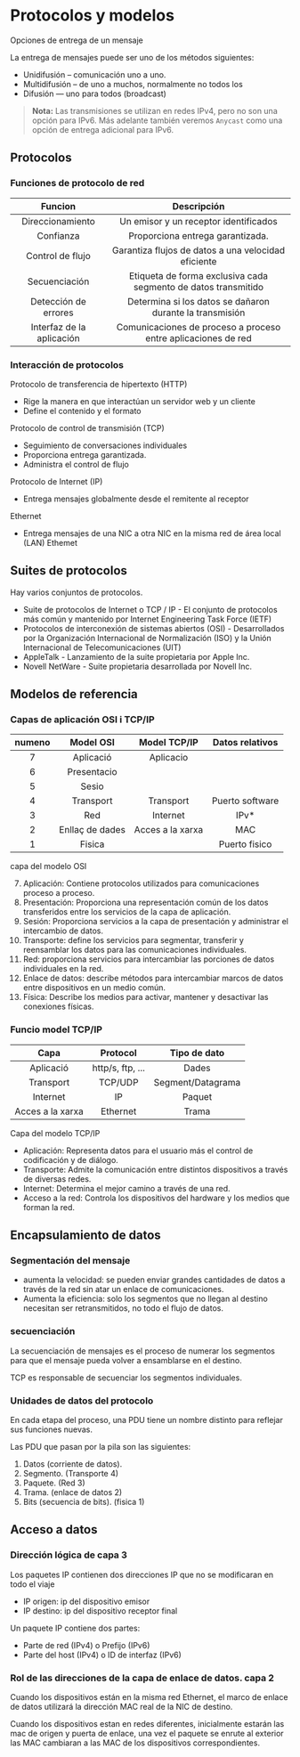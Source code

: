 # Protocolos y modelos

Opciones de entrega de un mensaje

La entrega de mensajes puede ser uno de los métodos siguientes: 

- Unidifusión – comunicación uno a uno.
- Multidifusión – de uno a muchos, normalmente no todos los
- Difusión — uno para todos (broadcast)

> **Nota:** Las transmisiones se utilizan en redes IPv4, pero no son una opción para IPv6. Más adelante también veremos `Anycast` como una opción de entrega adicional para IPv6. 

## Protocolos

### Funciones de protocolo de red

|          Funcion          |                          Descripción                           |
| :-----------------------: | :------------------------------------------------------------: |
|     Direccionamiento      |             Un emisor y un receptor identificados              |
|         Confianza         |                Proporciona entrega garantizada.                |
|     Control de flujo      |      Garantiza flujos de datos a una velocidad eficiente       |
|       Secuenciación       | Etiqueta de forma exclusiva cada segmento de datos transmitido |
|   Detección de errores    |    Determina si los datos se dañaron durante la transmisión    |
| Interfaz de la aplicación | Comunicaciones de proceso a proceso entre aplicaciones de red  |

### Interacción de protocolos

Protocolo de transferencia de hipertexto (HTTP)
- Rige la manera en que interactúan un servidor web y un cliente
- Define el contenido y el formato

Protocolo de control de transmisión (TCP)
- Seguimiento de conversaciones individuales
- Proporciona entrega garantizada.
- Administra el control de flujo

Protocolo de Internet (IP)
- Entrega mensajes globalmente desde el remitente al receptor 
  
Ethernet
- Entrega mensajes de una NIC a otra NIC en la misma red de área local (LAN) Ethemet


## Suites de protocolos

Hay varios conjuntos de protocolos.

- Suite de protocolos de Internet o TCP / IP - El conjunto de protocolos más común y mantenido por Internet Engineering Task Force (IETF)
- Protocolos de interconexión de sistemas abiertos (OSI) - Desarrollados por la Organización Internacional de Normalización (ISO) y la Unión Internacional de Telecomunicaciones (UIT)
- AppleTalk - Lanzamiento de la suite propietaria por Apple Inc.
- Novell NetWare - Suite propietaria desarrollada por Novell Inc.


## Modelos de referencia

### Capas de aplicación OSI i TCP/IP

| numeno |    Model OSI    |   Model TCP/IP   | Datos relativos |
| :----: | :-------------: | :--------------: | :-------------: |
|   7    |    Aplicació    |    Aplicacio     |                 |
|   6    |   Presentacio   |                  |                 |
|   5    |      Sesio      |                  |                 |
|   4    |    Transport    |    Transport     | Puerto software |
|   3    |       Red       |     Internet     |      IPv*       |
|   2    | Enllaç de dades | Acces a la xarxa |       MAC       |
|   1    |     Fisica      |                  |  Puerto fisico  |



capa del modelo OSI

7. Aplicación: Contiene protocolos utilizados para comunicaciones proceso a proceso.
6. Presentación: Proporciona una representación común de los datos transferidos entre los servicios de la capa de aplicación.
5. Sesión: Proporciona servicios a la capa de presentación y administrar el intercambio de datos.
4. Transporte: define los servicios para segmentar, transferir y reensamblar los datos para las comunicaciones individuales.
3. Red: proporciona servicios para intercambiar las porciones de datos individuales en la red.
2. Enlace de datos: describe métodos para intercambiar marcos de datos entre dispositivos en un medio común.
1. Física: Describe los medios para activar, mantener y desactivar las conexiones físicas.​

### Funcio model TCP/IP

|       Capa       |     Protocol     |   Tipo de dato    |
| :--------------: | :--------------: | :---------------: |
|    Aplicació     | http/s, ftp, ... |       Dades       |
|    Transport     |     TCP/UDP      | Segment/Datagrama |
|     Internet     |        IP        |      Paquet       |
| Acces a la xarxa |     Ethernet     |       Trama       |


Capa del modelo TCP/IP

- Aplicación: Representa datos para el usuario más el control de codificación y de diálogo. 
- Transporte: Admite la comunicación entre distintos dispositivos a través de diversas redes.
- Internet: Determina el mejor camino a través de una red.
- Acceso a la red: Controla los dispositivos del hardware y los medios que forman la red.


## Encapsulamiento de datos

### Segmentación del mensaje

- aumenta la velocidad: se pueden enviar grandes cantidades de datos a través de la red sin atar un enlace de comunicaciones. 
- Aumenta la eficiencia: solo los segmentos que no llegan al destino necesitan ser retransmitidos, no todo el flujo de datos. 

### secuenciación

La secuenciación de mensajes es el proceso de numerar los segmentos para que el mensaje pueda volver a ensamblarse en el destino.

TCP es responsable de secuenciar los segmentos individuales.

### Unidades de datos del protocolo

En cada etapa del proceso, una PDU tiene un nombre distinto para reflejar sus funciones nuevas. 

Las PDU que pasan por la pila son las siguientes:

1. Datos (corriente de datos). 
2. Segmento. (Transporte 4)
3. Paquete.  (Red 3)
4. Trama.   (enlace de datos 2)
5. Bits (secuencia de bits). (fisica 1)


## Acceso a datos

### Dirección lógica de capa 3

Los paquetes IP contienen dos direcciones IP que no se modificaran en todo el viaje
- IP origen: ip del dispositivo emisor
- IP destino: ip del dispositivo receptor final 

Un paquete IP contiene dos partes:
- Parte de red (IPv4) o Prefijo (IPv6)
- Parte del host (IPv4) o ID de interfaz (IPv6)

### Rol de las direcciones de la capa de enlace de datos. capa 2

Cuando los dispositivos están en la misma red Ethernet, el marco de enlace de datos utilizará la dirección MAC real de la NIC de destino.

Cuando los dispositivos estan en redes diferentes, inicialmente estarán las mac de origen y puerta de enlace, una vez el paquete se enrute al exterior las MAC cambiaran a las MAC de los dispositivos correspondientes.

